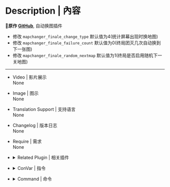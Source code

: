 # Description | 內容
**📌原作 [GitHub](https://github.com/umlka/l4d2/blob/main/map_changer/scripting/map_changer.sp)**, 自动换图插件

- 修改 `mapchanger_finale_change_type` 默认值为4(统计屏幕出现时换地图)
- 修改 `mapchanger_finale_failure_count` 默认值为0(终局团灭几次自动换到下一张图)
- 修改 `mapchanger_finale_random_nextmap` 默认值为1(终局是否启用随机下一关地图)
---
* Video | 影片展示
<br>None

* Image | 图示
<br>None

* Translation Support | 支持语言
<br>None

* Changelog | 版本日志
<br>None

* Require | 需求
<br>None

* <details><summary>Related Plugin | 相关插件</summary>

	- [投票换图(fdxx, sorallll)(v0.9)](https://github.com/GJKen/L4d2_plugins/tree/main/%E5%8F%AF%E9%80%89-%E6%8A%95%E7%A5%A8%E6%8D%A2%E5%9B%BE(fdxx%2C%20sorallll)(v0.9))
</details>

* <details><summary>ConVar | 指令</summary>
	
	* cfg/sourcemod/map_changer.cfg
	```php
	//0 - 终局不换地图(返回大厅); 1 - 救援载具离开时; 2 - 终局获胜时; 4 - 统计屏幕出现时; 8 - 统计屏幕结束时
	// Default: "12"
	mapchanger_finale_change_type "4"

	//终局团灭几次自动换到下一张图
	// Default: "2"
	mapchanger_finale_failure_count "0"

	//终局是否启用随机下一关地图
	// Default: "0"
	mapchanger_finale_random_nextmap "1"
	```
</details>

* <details><summary>Command | 命令</summary>

	`sm_nmaps` > 发起下一关地图投票, 仅限救援关投票
</details>